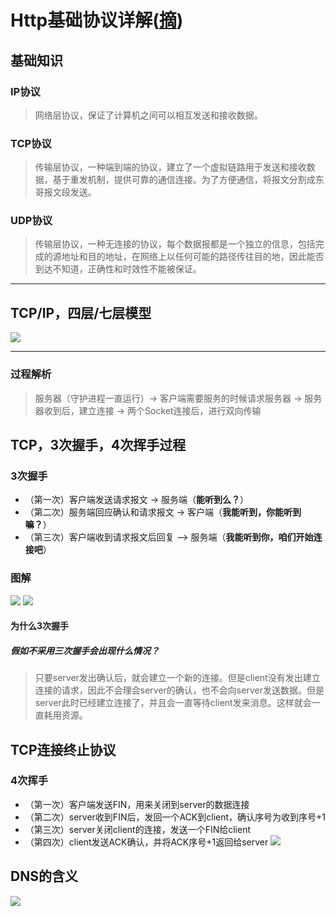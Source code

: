# Http基础协议详解([摘](https://www.jianshu.com/p/7573cc22fdb7))

## 基础知识
### IP协议
>网络层协议，保证了计算机之间可以相互发送和接收数据。
### TCP协议
>传输层协议，一种端到端的协议，建立了一个虚拟链路用于发送和接收数据，基于重发机制，提供可靠的通信连接。为了方便通信，将报文分割成东哥报文段发送。
### UDP协议
>传输层协议，一种无连接的协议，每个数据报都是一个独立的信息，包括完成的源地址和目的地址，在网络上以任何可能的路径传往目的地，因此能否到达不知道，正确性和时效性不能被保证。
*** 
## TCP/IP，四层/七层模型
![](http://p3.pstatp.com/large/40390000406ff95d429e)
***
### 过程解析
>服务器（守护进程一直运行）-> 客户端需要服务的时候请求服务器 -> 服务器收到后，建立连接 -> 两个Socket连接后，进行双向传输

## TCP，3次握手，4次挥手过程
### 3次握手
* （第一次）客户端发送请求报文 -> 服务端（**能听到么？**）
* （第二次）服务端回应确认和请求报文 -> 客户端（**我能听到，你能听到嘛？**）
* （第三次）客户端收到请求报文后回复 —> 服务端（**我能听到你，咱们开始连接吧**）
### 图解
![](https://upload-images.jianshu.io/upload_images/9821298-e2a63a7ef8dcb0ad.png?imageMogr2/auto-orient/strip%7CimageView2/2/w/551/format/webp)
![](http://p9.pstatp.com/large/403d000012004c8f42e0)
#### 为什么3次握手
##### 假如不采用三次握手会出现什么情况？
>只要server发出确认后，就会建立一个新的连接。但是client没有发出建立连接的请求，因此不会理会server的确认，也不会向server发送数据。但是server此时已经建立连接了，并且会一直等待client发来消息。这样就会一直耗用资源。
## TCP连接终止协议
### 4次挥手
* （第一次）客户端发送FIN，用来关闭到server的数据连接
* （第二次）server收到FIN后，发回一个ACK到client，确认序号为收到序号+1
* （第三次）server关闭client的连接，发送一个FIN给client
* （第四次）client发送ACK确认，并将ACK序号+1返回给server
![](https://upload-images.jianshu.io/upload_images/9821298-f4a5b3ef7a0f46d7.png?imageMogr2/auto-orient/strip%7CimageView2/2/w/445/format/webp)
## DNS的含义
![](http://p3.pstatp.com/large/40380002aab0610a1c07)
